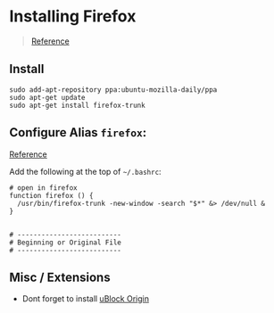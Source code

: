 # Installing Firefox
> [Reference](http://www.webupd8.org/2011/05/install-firefox-nightly-from-ubuntu-ppa.html)

## Install
```shell
sudo add-apt-repository ppa:ubuntu-mozilla-daily/ppa
sudo apt-get update
sudo apt-get install firefox-trunk 
```

## Configure Alias `firefox`:
[Reference](https://www.cyberciti.biz/faq/howto-run-firefox-from-the-command-line/)

Add the following at the top of `~/.bashrc`:
```shell
# open in firefox
function firefox () {
  /usr/bin/firefox-trunk -new-window -search "$*" &> /dev/null &
}


# --------------------------
# Beginning or Original File
# --------------------------
```

## Misc / Extensions
* Dont forget to install [uBlock Origin](https://addons.mozilla.org/en-US/firefox/addon/ublock-origin/)
